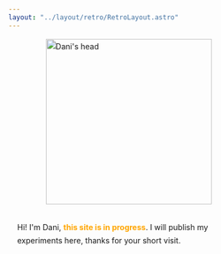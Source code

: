 ```yaml
---
layout: "../layout/retro/RetroLayout.astro"
---
```


<div class="container">

<img src="/dani.png" alt="Dani's head" width="300" />

Hi! I'm Dani, **this site is in progress**. I will publish my experiments here, thanks for your short visit.


</div>




<style>
	.container {
	    display: grid;
	    margin: 1rem;
	    gap: 1rem;
	    grid-template-columns: repeat(auto-fill, minmax(max(40%, 350px),1fr));
	    align-items: center;
	    line-height: 1.5rem;
	    max-width: 80%;
	}

	.container img {
		margin: auto
	}

	strong {
		color: orange
	}

</style>
